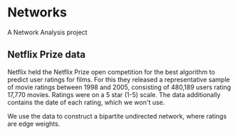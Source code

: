 # Networks
A Network Analysis project

## Netflix Prize data
Netflix held the Netflix Prize open competition for the best algorithm to predict user ratings for films. 
For this they released a representative sample of movie ratings between 1998 and 2005, consisting of 480,189 users rating 17,770 movies. Ratings were on a 5 star (1-5) scale. The data additionally contains the date of each rating, which we won't use.

We use the data to construct a bipartite undirected network, where ratings are edge weights.

